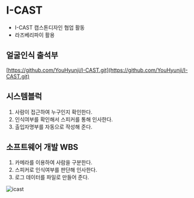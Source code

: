 # I-CAST
- I-CAST 캡스톤디자인 협업 활동
- 라즈베리파이 활용

## 얼굴인식 출석부
[https://github.com/YouHyunji/I-CAST.git](https://github.com/YouHyunji/I-CAST.git)

## 시스템블럭
1) 사람이 접근하여 누구인지 확인한다.
2) 인식여부를 확인해서 스피커를 통해 인사한다.
3) 출입자명부를 자동으로 작성해 준다.

## 소프트웨어 개발 WBS
1) 카메라를 이용하여 사람을 구분한다.
2) 스피커로 인식여부를 판단해 인사한다.
3) 로그 데이터를 파일로 만들어 준다.
   
![icast](https://user-images.githubusercontent.com/152094/87103481-203a6b00-c290-11ea-9e24-c1cf52d9ac70.png)
